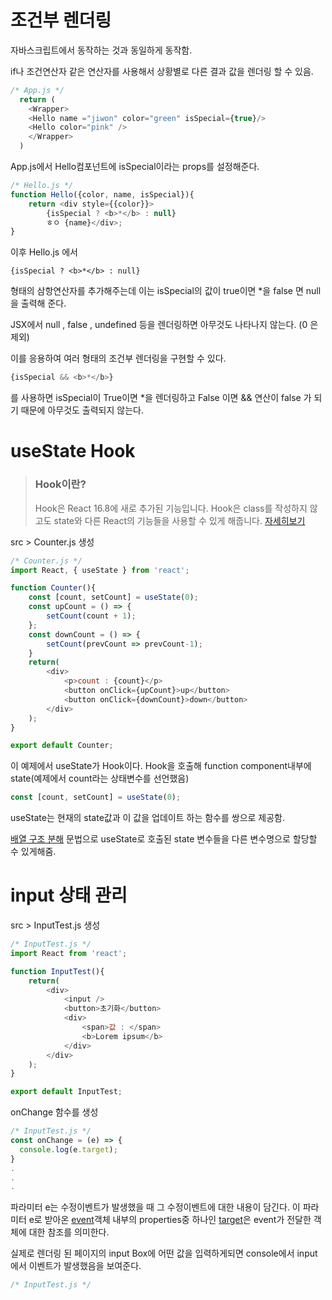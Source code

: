 # 조건부 렌더링

자바스크립트에서 동작하는 것과 동일하게 동작함.

if나 조건연산자 같은 연산자를 사용해서 상황별로 다른 결과 값을 렌더링 할 수 있음.

```js
/* App.js */
  return (
    <Wrapper>
    <Hello name ="jiwon" color="green" isSpecial={true}/>
    <Hello color="pink" />
    </Wrapper>
  )
```
App.js에서 Hello컴포넌트에 isSpecial이라는 props를 설정해준다.

```js
/* Hello.js */
function Hello({color, name, isSpecial}){
    return <div style={{color}}>
        {isSpecial ? <b>*</b> : null}
        ㅎㅇ {name}</div>;
}
```

이후 Hello.js 에서 
```
{isSpecial ? <b>*</b> : null}
```
형태의 삼항연산자를 추가해주는데
이는 isSpecial의 값이 true이면 *을 false 면 null을 출력해 준다.

JSX에서 null , false , undefined 등을 렌더링하면 아무것도 나타나지 않는다. (0 은 제외)

이를 응용하여 여러 형태의 조건부 렌더링을 구현할 수 있다.
```js
{isSpecial && <b>*</b>}
```
를 사용하면 isSpecial이 True이면 *을 렌더링하고 False 이면 && 연산이 false 가 되기 때문에 아무것도 출력되지 않는다.
# useState Hook
> ### Hook이란?
> Hook은 React 16.8에 새로 추가된 기능입니다. Hook은 class를 작성하지 않고도 state와 다른 React의 기능들을 사용할 수 있게 해줍니다.
> [자세히보기](https://ko.reactjs.org/docs/hooks-overview.html)

src > Counter.js 생성
```js
/* Counter.js */
import React, { useState } from 'react';

function Counter(){
    const [count, setCount] = useState(0);
    const upCount = () => {
        setCount(count + 1);
    };
    const downCount = () => {
        setCount(prevCount => prevCount-1);
    }
    return(
        <div>
            <p>count : {count}</p>
            <button onClick={upCount}>up</button>
            <button onClick={downCount}>down</button>
        </div>
    );
}

export default Counter;

```

이 예제에서 useState가 Hook이다. Hook을 호출해 function component내부에 state(예제에서 count라는 상태변수를 선언했음)

```js
const [count, setCount] = useState(0);
```

useState는 현재의 state값과 이 값을 업데이트 하는 함수를 쌍으로 제공함. 

[배열 구조 분해](https://developer.mozilla.org/ko/docs/Web/JavaScript/Reference/Operators/Destructuring_assignment#%EB%B0%B0%EC%97%B4_%EA%B5%AC%EC%A1%B0_%EB%B6%84%ED%95%B4) 문법으로 useState로 호출된 state 변수들을 다른 변수명으로 할당할 수 있게해줌.



# input 상태 관리

src > InputTest.js 생성

```js
/* InputTest.js */
import React from 'react';

function InputTest(){
    return(
        <div>
            <input />
            <button>초기화</button>
            <div>
                <span>값 : </span>
                <b>Lorem ipsum</b>
            </div>
        </div>
    );
}

export default InputTest;
```

onChange 함수를 생성
```js
/* InputTest.js */
const onChange = (e) => {
  console.log(e.target);
}
.
.
.
```

파라미터 e는 수정이벤트가 발생했을 때 그 수정이벤트에 대한 내용이 담긴다.
이 파라미터 e로 받아온 [event](https://developer.mozilla.org/en-US/docs/Web/API/Event)객체 내부의 properties중 하나인 [target](https://developer.mozilla.org/ko/docs/Web/API/Event/target)은 event가 전달한 객체에 대한 참조를 의미한다.

실제로 렌더링 된 페이지의 input Box에 어떤 값을 입력하게되면 console에서 input에서 이벤트가 발생했음을 보여준다.

```js
/* InputTest.js */
